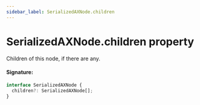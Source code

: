 ```yaml
---
sidebar_label: SerializedAXNode.children
---
```


# SerializedAXNode.children property

Children of this node, if there are any.

#### Signature:

```typescript
interface SerializedAXNode {
  children?: SerializedAXNode[];
}
```
